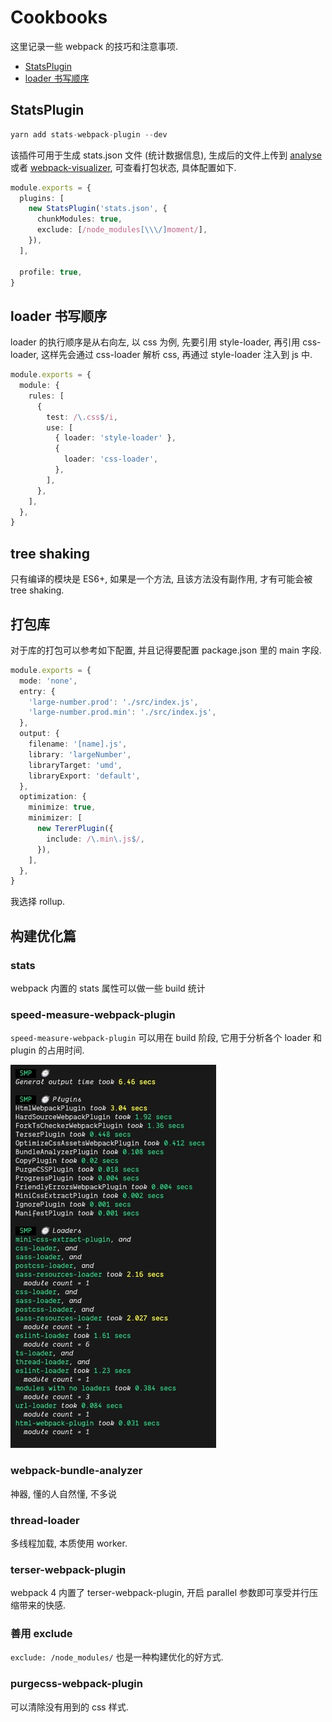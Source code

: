 # Cookbooks

这里记录一些 webpack 的技巧和注意事项.

- [StatsPlugin](#statsplugin)
- [loader 书写顺序](#loader-%E4%B9%A6%E5%86%99%E9%A1%BA%E5%BA%8F)

## StatsPlugin

```ts
yarn add stats-webpack-plugin --dev
```

该插件可用于生成 stats.json 文件 (统计数据信息), 生成后的文件上传到 [analyse](http://webpack.github.io/analyse/) 或者 [webpack-visualizer](https://chrisbateman.github.io/webpack-visualizer/), 可查看打包状态, 具体配置如下.

```ts
module.exports = {
  plugins: [
    new StatsPlugin('stats.json', {
      chunkModules: true,
      exclude: [/node_modules[\\\/]moment/],
    }),
  ],

  profile: true,
}
```

## loader 书写顺序

loader 的执行顺序是从右向左, 以 css 为例, 先要引用 style-loader, 再引用 css-loader, 这样先会通过 css-loader 解析 css, 再通过 style-loader 注入到 js 中.

```ts
module.exports = {
  module: {
    rules: [
      {
        test: /\.css$/i,
        use: [
          { loader: 'style-loader' },
          {
            loader: 'css-loader',
          },
        ],
      },
    ],
  },
}
```

## tree shaking

只有编译的模块是 ES6+, 如果是一个方法, 且该方法没有副作用, 才有可能会被 tree shaking.

## 打包库

对于库的打包可以参考如下配置, 并且记得要配置 package.json 里的 main 字段.

```ts
module.exports = {
  mode: 'none',
  entry: {
    'large-number.prod': './src/index.js',
    'large-number.prod.min': './src/index.js',
  },
  output: {
    filename: '[name].js',
    library: 'largeNumber',
    libraryTarget: 'umd',
    libraryExport: 'default',
  },
  optimization: {
    minimize: true,
    minimizer: [
      new TererPlugin({
        include: /\.min\.js$/,
      }),
    ],
  },
}
```

我选择 rollup.

## 构建优化篇

### stats

webpack 内置的 stats 属性可以做一些 build 统计

### speed-measure-webpack-plugin

`speed-measure-webpack-plugin` 可以用在 build 阶段, 它用于分析各个 loader 和 plugin 的占用时间.

![speed-measure-webpack-plugin](./images/speed-measure-webpack-plugin.jpg)

### webpack-bundle-analyzer

神器, 懂的人自然懂, 不多说

### thread-loader

多线程加载, 本质使用 worker.

### terser-webpack-plugin

webpack 4 内置了 terser-webpack-plugin, 开启 parallel 参数即可享受并行压缩带来的快感.

### 善用 exclude

`exclude: /node_modules/` 也是一种构建优化的好方式.

### purgecss-webpack-plugin

可以清除没有用到的 css 样式.
